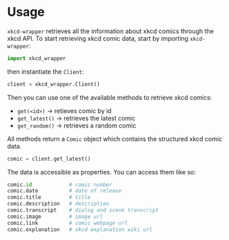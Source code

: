 # Usage

`xkcd-wrapper` retrieves all the information about xkcd comics through the xkcd API.
To start retrieving xkcd comic data, start by importing `xkcd-wrapper`:

```python
import xkcd_wrapper
```

then instantiate the `Client`:

```python
client = xkcd_wrapper.Client() 
```

Then you can use one of the available methods to retrieve xkcd comics:

* `get(<id>)` -> retieves comic by id
* `get_latest()` -> retrieves the latest comic
* `get_random()` -> retrieves a random comic

All methods return a `Comic` object which contains the structured xkcd comic data.

```python
comic = client.get_latest()
```

The data is accessible as properties. You can access them like so:
```python
comic.id            # comic number
comic.date          # date of release
comic.title         # title
comic.description   # description
comic.transcript    # dialog and scene transcript
comic.image         # image url
comic.link          # comic webpage url
comic.explanation   # xkcd explanation wiki url
```

